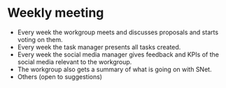 # Weekly meeting

* Every week the workgroup meets and discusses proposals and starts voting on them.
* Every week the task manager presents all tasks created.
* Every week the social media manager gives feedback and KPIs of the social media relevant to the workgroup.
* The workgroup also gets a summary of what is going on with SNet.
* Others (open to suggestions)
